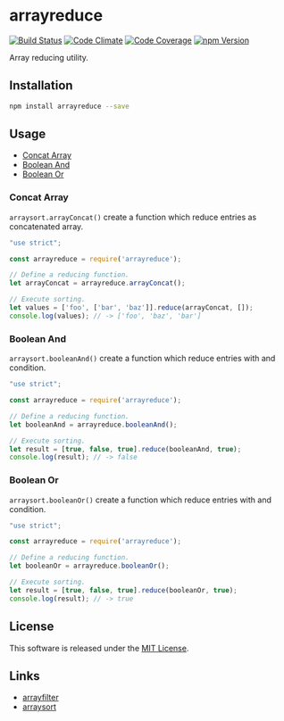 arrayreduce
==========

<!---
This file is generated by ape-tmpl. Do not update manually.
--->

<!-- Badge Start -->
<a name="badges"></a>

[![Build Status][bd_travis_shield_url]][bd_travis_url]
[![Code Climate][bd_codeclimate_shield_url]][bd_codeclimate_url]
[![Code Coverage][bd_codeclimate_coverage_shield_url]][bd_codeclimate_url]
[![npm Version][bd_npm_shield_url]][bd_npm_url]

[bd_repo_url]: https://github.com/okunishinishi/node-arrayreduce
[bd_travis_url]: http://travis-ci.org/okunishinishi/node-arrayreduce
[bd_travis_shield_url]: http://img.shields.io/travis/okunishinishi/node-arrayreduce.svg?style=flat
[bd_license_url]: https://github.com/okunishinishi/node-arrayreduce/blob/master/LICENSE
[bd_codeclimate_url]: http://codeclimate.com/github/okunishinishi/node-arrayreduce
[bd_codeclimate_shield_url]: http://img.shields.io/codeclimate/github/okunishinishi/node-arrayreduce.svg?style=flat
[bd_codeclimate_coverage_shield_url]: http://img.shields.io/codeclimate/coverage/github/okunishinishi/node-arrayreduce.svg?style=flat
[bd_gemnasium_url]: https://gemnasium.com/okunishinishi/node-arrayreduce
[bd_gemnasium_shield_url]: https://gemnasium.com/okunishinishi/node-arrayreduce.svg
[bd_npm_url]: http://www.npmjs.org/package/arrayreduce
[bd_npm_shield_url]: http://img.shields.io/npm/v/arrayreduce.svg?style=flat
[bd_bower_badge_url]: https://img.shields.io/bower/v/arrayreduce.svg?style=flat

<!-- Badge End -->


<!-- Description Start -->
<a name="description"></a>

Array reducing utility.

<!-- Description End -->




<!-- Sections Start -->
<a name="sections"></a>

<!-- Section from "doc/readme/01.Installation.md.hbs" Start -->

<a name="section-doc-readme-01-installation-md"></a>
Installation
-----

```bash
npm install arrayreduce --save
```


<!-- Section from "doc/readme/01.Installation.md.hbs" End -->

<!-- Section from "doc/readme/02.Usage.md.hbs" Start -->

<a name="section-doc-readme-02-usage-md"></a>
Usage
-------


+ [Concat Array](#concat-array)
+ [Boolean And](#boolean-and)
+ [Boolean Or](#boolean-or)

### Concat Array

`arraysort.arrayConcat()` create a function which reduce entries as concatenated array.

```javascript
"use strict";

const arrayreduce = require('arrayreduce');

// Define a reducing function.
let arrayConcat = arrayreduce.arrayConcat();

// Execute sorting.
let values = ['foo', ['bar', 'baz']].reduce(arrayConcat, []);
console.log(values); // -> ['foo', 'baz', 'bar']

```

### Boolean And

`arraysort.booleanAnd()` create a function which reduce entries with and condition.

```javascript
"use strict";

const arrayreduce = require('arrayreduce');

// Define a reducing function.
let booleanAnd = arrayreduce.booleanAnd();

// Execute sorting.
let result = [true, false, true].reduce(booleanAnd, true);
console.log(result); // -> false

```

### Boolean Or

`arraysort.booleanOr()` create a function which reduce entries with and condition.

```javascript
"use strict";

const arrayreduce = require('arrayreduce');

// Define a reducing function.
let booleanOr = arrayreduce.booleanOr();

// Execute sorting.
let result = [true, false, true].reduce(booleanOr, true);
console.log(result); // -> true

```

<!-- Section from "doc/readme/02.Usage.md.hbs" End -->


<!-- Sections Start -->


<!-- LICENSE Start -->
<a name="license"></a>

License
-------
This software is released under the [MIT License](https://github.com/okunishinishi/node-arrayreduce/blob/master/LICENSE).

<!-- LICENSE End -->


<!-- Links Start -->
<a name="links"></a>

Links
------

+ [arrayfilter](https://github.com/okunishinishi/node-arrayfilter)
+ [arraysort](https://github.com/okunishinishi/node-arraysort)

<!-- Links End -->
